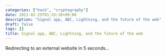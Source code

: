 ```yaml
---
categories: ["hack", "cryptography"]
date: 2021-02-25T01:33:18+09:00
description: "Signal app, ABC, Lightning, and the future of the web"
draft: false
tags: []
title: Signal app, ABC, Lightning, and the future of the web
---
```



Redirecting to an external website in 5 seconds...

<meta http-equiv="refresh" content="5;URL=https://tech.bitbank.cc/20210225/">

